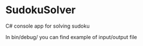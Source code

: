 # SudokuSolver
C# console app for solving sudoku

In bin/debug/ you can find example of input/output file
